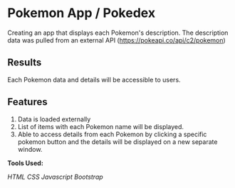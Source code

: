 # Pokemon App / **Pokedex**

Creating an app that displays each Pokemon's description. The description data was pulled from an external API (https://pokeapi.co/api/c2/pokemon)

## Results

Each Pokemon data and details will be accessible to users.

## Features

1.  Data is loaded externally
2.  List of items with each Pokemon name will be displayed.
3.  Able to access details from each Pokemon by clicking a specific pokemon button and the details will be displayed on a new separate window.

**Tools Used:**

_HTML_
_CSS_
_Javascript_
_Bootstrap_
